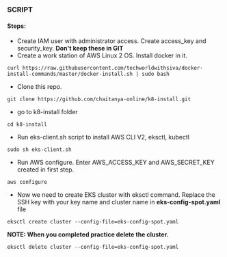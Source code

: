 ### SCRIPT

#### Steps:
* Create IAM user with administrator access. Create access_key and security_key. **Don't keep these in GIT**
* Create a work station of AWS Linux 2 OS. Install docker in it.
```
curl https://raw.githubusercontent.com/techworldwithsiva/docker-install-commands/master/docker-install.sh | sudo bash
```
* Clone this repo.
```
git clone https://github.com/chaitanya-online/k8-install.git
```
* go to k8-install folder
```
cd k8-install
```
* Run eks-client.sh script to install AWS CLI V2, eksctl, kubectl
```
sudo sh eks-client.sh
```
* Run AWS configure. Enter AWS_ACCESS_KEY and AWS_SECRET_KEY created in first step.
```
aws configure
```
* Now we need to create EKS cluster with eksctl command. Replace the SSH key with your key name and cluster name in __eks-config-spot.yaml__ file
```
eksctl create cluster --config-file=eks-config-spot.yaml
```

**NOTE: When you completed practice delete the cluster.**
```
eksctl delete cluster --config-file=eks-config-spot.yaml
```

